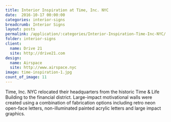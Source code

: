 ```yaml
---
title: Interior Inspiration at Time, Inc. NYC
date:  2016-10-17 00:00:00
categories: interior-signs
breadcrumb: Interior Signs
layout: posts
permalink: /application/:categories/Interior-Inspiration-Time-Inc-NYC/
folder: interior-signs
client:
  name: Drive 21
  site: http://drive21.com
design:
  name: Airspace
  site: http://www.airspace.nyc
image: time-inspiration-1.jpg
count_of_image: 11
---
```


<div class="col-xs-12 col-sm-12 col-md-12 col-lg-12">
  <div class="fotorama application-item__slider" data-nav="thumbs" data-thumbheight="109" border-width="3" data-maxheight="500">
    <a {{ href | img : "fotorama/time-inspiration-1.jpg" }}></a>
    <a {{ href | img : "fotorama/time-inspiration-2.jpg" }}></a>
    <a {{ href | img : "fotorama/time-inspiration-3.jpg" }}></a>
    <a {{ href | img : "fotorama/time-inspiration-4.jpg" }}></a>
    <a {{ href | img : "fotorama/time-inspiration-5.jpg" }}></a>
    <a {{ href | img : "fotorama/time-inspiration-6.jpg" }}></a>
    <a {{ href | img : "fotorama/time-inspiration-7.jpg" }}></a>
    <a {{ href | img : "fotorama/time-inspiration-8.jpg" }}></a>
    <a {{ href | img : "fotorama/time-inspiration-9.jpg" }}></a>
    <a {{ href | img : "fotorama/time-inspiration-10.jpg" }}></a>
    <a {{ href | img : "fotorama/time-inspiration-11.jpg" }}></a>
  </div>
  <div class="visible-xs application-item__icon-slider">
    <i class="icon-swipe"></i>
  </div>
<p class="application-item__content application-item__content--bottom">
    Time, Inc. NYC relocated their headquarters from the historic Time & Life Building to the financial district.  Large-impact motivational walls were created using a combination of fabrication options including retro neon open-face letters, non-illuminated painted acrylic letters and large impact graphics.
  </p>
</div>
